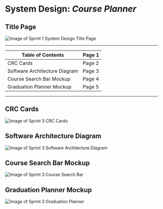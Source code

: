 # System Design: *Course Planner*

## **Title Page**
![Image of Sprint 1 System Design Title Page](https://github.com/UTMCSC301/project-full-throttle-axolotl/blob/master/doc/img/S1%20-%20System%20Design%20Title%20Page.png)

------------------------------------------------
Table of Contents               | Page 1
------------------------------- | --------------
CRC Cards                       | Page 2
Software Architecture Diagram   | Page 3
Course Search Bar Mockup        | Page 4
Graduation Planner Mockup       | Page 5
------------------------------------------------

## **CRC Cards**
![Image of Sprint 3 CRC Cards](https://github.com/UTMCSC301/project-full-throttle-axolotl/blob/master/doc/img/S3%20-%20CRC%20Cards.png)

## **Software Architecture Diagram**
![Image of Sprint 3 Software Architecture Diagram](https://github.com/UTMCSC301/project-full-throttle-axolotl/blob/master/doc/img/S1%20-%20Software%20Architecture%20Diagram.png)

## **Course Search Bar Mockup**
![Image of Sprint 3 Course Search Bar](https://github.com/UTMCSC301/project-full-throttle-axolotl/blob/master/doc/img/S3%20-%20Draft%20-%20Course%20Search%20Bar.jpg)

## **Graduation Planner Mockup**
![Image of Sprint 3 Graduation Planner](https://github.com/UTMCSC301/project-full-throttle-axolotl/blob/master/doc/img/S3%20-%20Draft%20-%20Graduation%20Planner%20Page.jpg)
